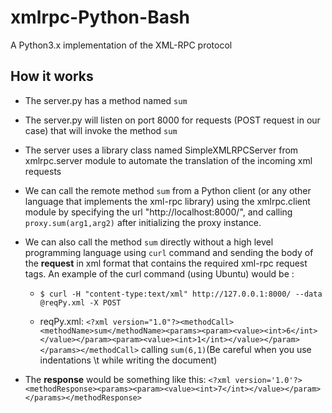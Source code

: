 # xmlrpc-Python-Bash
A Python3.x implementation of the XML-RPC protocol

## How it works
- The server.py has a method named `sum`
- The server.py will listen on port 8000 for requests (POST request in our case) that will invoke the method `sum`
- The server uses a library class named SimpleXMLRPCServer from xmlrpc.server module to automate the translation of the 
incoming xml requests
- We can call the remote method `sum` from a Python client (or any other language that implements the xml-rpc library) using the xmlrpc.client
module by specifying the url "http://localhost:8000/", and calling `proxy.sum(arg1,arg2)` after initializing the proxy instance.
- We can also call the method `sum` directly without a high level programming language using `curl` command and sending the body of the **request** in 
xml format that contains the required xml-rpc request tags. An example of the curl command (using Ubuntu) would be :  
   - `$ curl -H "content-type:text/xml" http://127.0.0.1:8000/ --data @reqPy.xml -X POST` 
  
   - reqPy.xml: 
  `<?xml version="1.0"?><methodCall><methodName>sum</methodName><params><param><value><int>6</int></value></param><param><value><int>1</int></value></param></params></methodCall>` calling `sum(6,1)`(Be careful when you use indentations \t while writing the document) 

- The **response** would be something like this:
  `<?xml version='1.0'?><methodResponse><params><param><value><int>7</int></value></param></params></methodResponse>`
